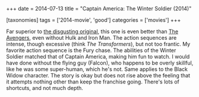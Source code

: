+++
date = 2014-07-13
title = "Captain America: The Winter Soldier (2014)"

[taxonomies]
tags = ['2014-movie', 'good']
categories = ['movies']
+++

Far superior to [the disgusting original], this one is even better than
[The Avengers], even without Hulk and Iron Man. The action sequences are
intense, though excessive (think *The Transformers*), but not too
frantic. My favorite action sequence is the Fury chase. The abilities of
the Winter Soldier matched that of Captain America, making him fun to
watch. I would have done without the flying guy (Falcon), who happens to
be overly skillful, like he was some super-human, which he\'s not. Same
applies to the Black Widow character. The story is okay but does not
rise above the feeling that it attempts nothing other than keep the
franchise going. There\'s lots of shortcuts, and not much depth.

  [the disgusting original]: http://movies.tshepang.net/captain-america-the-first-avenger-2011
  [The Avengers]: http://movies.tshepang.net/the-avengers-2012
